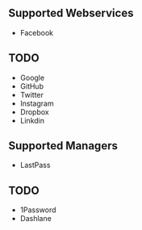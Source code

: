 
Supported Webservices
---------------------

- Facebook

TODO
----

- Google
- GitHub
- Twitter
- Instagram
- Dropbox
- Linkdin


Supported Managers
------------------

- LastPass

TODO
----
- 1Password
- Dashlane